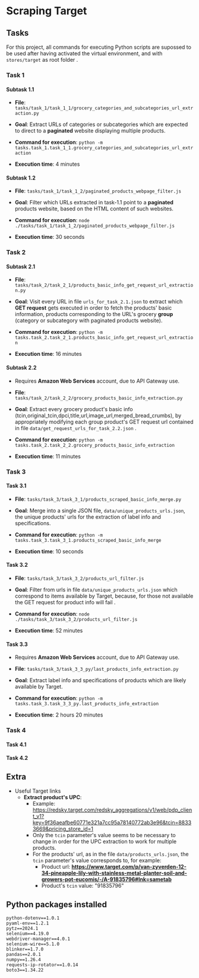 # Scraping **Target**

## Tasks

For this project, all commands for executing Python scripts
are supossed to be used after having activated the virtual environment,
and with `stores/target` as root folder .

### Task 1

#### Subtask 1.1

- **File**: `tasks/task_1/task_1_1/grocery_categories_and_subcategories_url_extraction.py`

- **Goal**: Extract URLs of categories or subcategories which are expected
to direct to a **paginated** website displaying multiple products.

- **Command for execution**: `python -m tasks.task_1.task_1_1.grocery_categories_and_subcategories_url_extraction`

- **Execution time**: 4 minutes


#### Subtask 1.2

- **File**: `tasks/task_1/task_1_2/paginated_products_webpage_filter.js`

- **Goal**: Filter which URLs extracted in task-1.1 point to a **paginated** products website,
based on the HTML content of such websites.

- **Command for execution**: `node ./tasks/task_1/task_1_2/paginated_products_webpage_filter.js`

- **Execution time**: 30 seconds


### Task 2

#### Subtask 2.1

- **File**: `tasks/task_2/task_2_1/products_basic_info_get_request_url_extraction.py`

- **Goal**: Visit every URL in file `urls_for_task_2.1.json` to extract
which **GET request** gets executed in order to fetch the products' basic information,
products corresponding to the URL's grocery **group** (category or subcategory with paginated products website).

- **Command for execution**: `python -m tasks.task_2.task_2_1.products_basic_info_get_request_url_extraction`

- **Execution time**: 16 minutes


#### Subtask 2.2

- Requires **Amazon Web Services** account, due to API Gateway use.

- **File**: `tasks/task_2/task_2_2/grocery_products_basic_info_extraction.py`

- **Goal**: Extract every grocery product's basic info (tcin,original_tcin,dpci,title,url,image_url,merged_bread_crumbs), by appropriately modifying each group product's GET request url contained
in file `data/get_request_urls_for_task_2.2.json` .

- **Command for execution**: `python -m tasks.task_2.task_2_2.grocery_products_basic_info_extraction`

- **Execution time**: 11 minutes


### Task 3

#### Task 3.1

- **File**: `tasks/task_3/task_3_1/products_scraped_basic_info_merge.py`

- **Goal**: Merge into a single JSON file, 
`data/unique_products_urls.json`, the unique products' urls for the
extraction of label info and specifications.

- **Command for execution**: `python -m tasks.task_3.task_3_1.products_scraped_basic_info_merge`

- **Execution time**: 10 seconds


#### Task 3.2

- **File**: `tasks/task_3/task_3_2/products_url_filter.js`

- **Goal**: Filter from urls in file 
`data/unique_products_urls.json` which
correspond to items available by Target, 
because, for those not available the 
GET request for product info will fail .

- **Command for execution**: `node ./tasks/task_3/task_3_2/products_url_filter.js`

- **Execution time**: 52 minutes


#### Task 3.3

- Requires **Amazon Web Services** account, due to API Gateway use.

- **File**: `tasks/task_3/task_3_3_py/last_products_info_extraction.py`

- **Goal**: Extract label info and specifications of products which are likely available by Target.

- **Command for execution**: `python -m tasks.task_3.task_3_3_py.last_products_info_extraction`

- **Execution time**: 2 hours 20 minutes


### Task 4

#### Task 4.1


#### Task 4.2



## Extra

- Useful Target links
  - **Extract product's UPC**: 
      - Example: <https://redsky.target.com/redsky_aggregations/v1/web/pdp_client_v1?key=9f36aeafbe60771e321a7cc95a78140772ab3e96&tcin=88333669&pricing_store_id=1>
      - Only the `tcin` parameter's value seems to be necessary to change in order for the UPC extraction to work for multiple products.
      - For the products' url, as in the file `data/products_urls.json`, the `tcin` parameter's value corresponds to, for example:
          - Product url: **https://www.target.com/p/van-zyverden-12-34-pineapple-lily-with-stainless-metal-planter-soil-and-growers-pot-eucomis/-/A-91835796#lnk=sametab**
          - Product's `tcin` value: "91835796"


## Python packages installed

```
python-dotenv==1.0.1
pyaml-env==1.2.1
pytz==2024.1
selenium==4.19.0
webdriver-manager==4.0.1
selenium-wire==5.1.0
blinker==1.7.0
pandas==2.0.1
numpy==1.26.4
requests-ip-rotator==1.0.14
boto3==1.34.22
```
